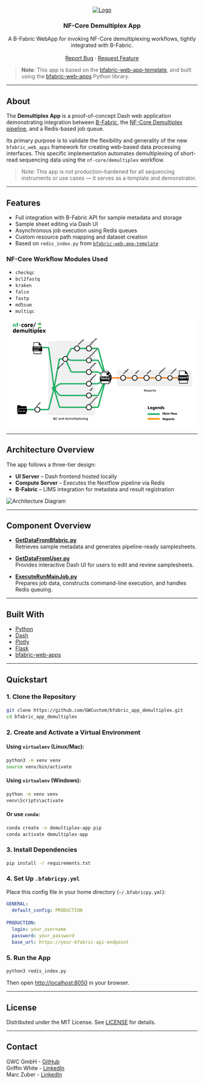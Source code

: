 <!-- PROJECT LOGO -->
<br />
<div align="center">
  <a href="https://github.com/GWCustom/bfabric_app_demultiplex">
    <img src="https://drive.google.com/uc?export=view&id=1_RekqDx9tOY-4ziZLn7cG9sozMXIhrfE" alt="Logo" width="80" height="50.6">
  </a>

<h3 align="center">NF-Core Demultiplex App</h3>

<p align="center">
  A B-Fabric WebApp for invoking NF-Core demultiplexing workflows, tightly integrated with B-Fabric.
  <br />
  <br />
  <a href="https://github.com/GWCustom/bfabric_app_demultiplex/issues/new?labels=bug&template=bug-report---.md">Report Bug</a>
  ·
  <a href="https://github.com/GWCustom/bfabric_app_demultiplex/issues/new?labels=enhancement&template=feature-request---.md">Request Feature</a>
</p>
</div>

> **Note**: This app is based on the [bfabric-web-app-template](https://github.com/GWCustom/bfabric-web-app-template), and built using the [bfabric-web-apps](https://github.com/GWCustom/bfabric-web-apps) Python library.

---

## About

The **Demultiplex App** is a proof-of-concept Dash web application demonstrating integration between [B-Fabric](https://fgcz-bfabric.uzh.ch/bfabric/), the [NF-Core Demultiplex pipeline](https://nf-co.re/demultiplex/1.5.4/), and a Redis-based job queue.

Its primary purpose is to validate the flexibility and generality of the new `bfabric_web_apps` framework for creating web-based data processing interfaces. This specific implementation automates demultiplexing of short-read sequencing data using the `nf-core/demultiplex` workflow.

> Note: This app is not production-hardened for all sequencing instruments or use cases — it serves as a template and demonstrator.

---

## Features

- Full integration with B-Fabric API for sample metadata and storage
- Sample sheet editing via Dash UI
- Asynchronous job execution using Redis queues
- Custom resource path mapping and dataset creation
- Based on `redis_index.py` from [`bfabric-web-app-template`](https://github.com/GWCustom/bfabric-web-app-template)

### NF-Core Workflow Modules Used

- `checkqc`
- `bcl2fastq`
- `kraken`
- `falco`
- `fastp`
- `md5sum`
- `multiqc`

![NF-Core Pipeline Overview](https://github.com/nf-core/demultiplex/raw/master/docs/demultiplex.png)

---

## Architecture Overview

The app follows a three-tier design:

- **UI Server** – Dash frontend hosted locally
- **Compute Server** – Executes the Nextflow pipeline via Redis
- **B-Fabric** – LIMS integration for metadata and result registration

![Architecture Diagram](https://i.imgur.com/OIadSYC.jpeg)

---

## Component Overview

- **[GetDataFromBfabric.py](https://github.com/GWCustom/bfabric_app_demultiplex/blob/main/GetDataFromBfabric.py)**  
  Retrieves sample metadata and generates pipeline-ready samplesheets.

- **[GetDataFromUser.py](https://github.com/GWCustom/bfabric_app_demultiplex/blob/main/GetDataFromUser.py)**  
  Provides interactive Dash UI for users to edit and review samplesheets.

- **[ExecuteRunMainJob.py](https://github.com/GWCustom/bfabric_app_demultiplex/blob/main/ExecuteRunMainJob.py)**  
  Prepares job data, constructs command-line execution, and handles Redis queuing.

---

## Built With

- [Python](https://www.python.org/)
- [Dash](https://dash.plotly.com/)
- [Plotly](https://plotly.com/)
- [Flask](https://flask.palletsprojects.com/)
- [bfabric-web-apps](https://github.com/GWCustom/bfabric-web-apps)

---

## Quickstart

### 1. Clone the Repository

```bash
git clone https://github.com/GWCustom/bfabric_app_demultiplex.git
cd bfabric_app_demultiplex
```

### 2. Create and Activate a Virtual Environment

#### Using `virtualenv` (Linux/Mac):

```bash
python3 -m venv venv
source venv/bin/activate
```

#### Using `virtualenv` (Windows):

```bash
python -m venv venv
venv\Scripts\activate
```

#### Or use `conda`:

```bash
conda create -n demultiplex-app pip
conda activate demultiplex-app
```

### 3. Install Dependencies

```bash
pip install -r requirements.txt
```

### 4. Set Up `.bfabricpy.yml`

Place this config file in your home directory (`~/.bfabricpy.yml`):

```yaml
GENERAL:
  default_config: PRODUCTION

PRODUCTION:
  login: your_username
  password: your_password
  base_url: https://your-bfabric-api-endpoint
```

### 5. Run the App

```bash
python3 redis_index.py
```

Then open [http://localhost:8050](http://localhost:8050) in your browser.

---

## License

Distributed under the MIT License. See [LICENSE](https://github.com/GWCustom/bfabric_app_demultiplex/blob/main/LICENSE) for details.

---

## Contact

GWC GmbH - [GitHub](https://github.com/GWCustom)  
Griffin White - [LinkedIn](https://www.linkedin.com/in/griffin-white-3aa20918a/)  
Marc Zuber - [LinkedIn](https://www.linkedin.com/in/marc-zuber-1161b3305/)
